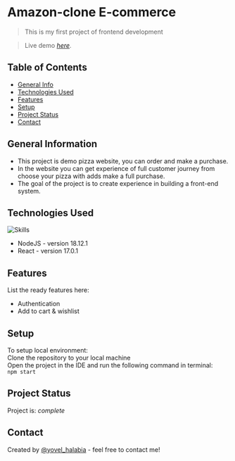 # Amazon-clone E-commerce
> This is my first project of frontend development

> Live demo [_here_](https://pizza-pizza-project.vercel.app/).

## Table of Contents
* [General Info](#general-information)
* [Technologies Used](#technologies-used)
* [Features](#features)
* [Setup](#setup)
* [Project Status](#project-status)
* [Contact](#contact)



## General Information
- This project is demo pizza website, you can order and make a purchase.
- In the website you can get experience of full customer journey from choose your pizza with adds make a full purchase.
- The goal of the project is to create experience in building a front-end system.


## Technologies Used
![Skills](https://skills.thijs.gg/icons?i=nodejs,react&perline=3)
- NodeJS - version 18.12.1
- React - version 17.0.1


## Features
List the ready features here:
- Authentication
- Add to cart & wishlist


## Setup
To setup local environment:<br/>
Clone the repository to your local machine<br/>
Open the project in the IDE and run the following command in terminal:<br/>
`npm start`<br/>

## Project Status
Project is: _complete_

## Contact
Created by [@yovel_halabia](https://www.linkedin.com/in/yovel-halabia-450a2b1b2/) - feel free to contact me!